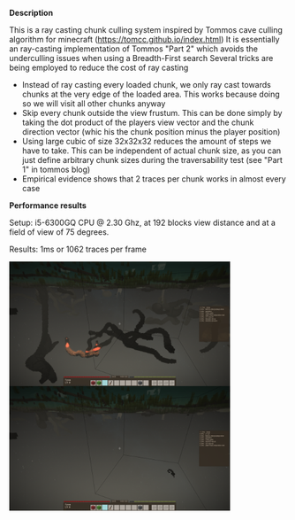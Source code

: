 **Description**

This is a ray casting chunk culling system inspired by Tommos cave culling algorithm for minecraft (https://tomcc.github.io/index.html)
It is essentially an ray-casting implementation of Tommos "Part 2" which avoids the underculling issues when using a Breadth-First search
Several tricks are being employed to reduce the cost of ray casting

- Instead of ray casting every loaded chunk, we only ray cast towards chunks at the very edge of the loaded area. This works because doing so we will visit all other chunks anyway
- Skip every chunk outside the view frustum. This can be done simply by taking the dot product of the players view vector and the chunk direction vector (whic his the chunk position minus the player position)
- Using large cubic of size 32x32x32 reduces the amount of steps we have to take. This can be independent of actual chunk size, as you can just define arbitrary chunk sizes during the traversability test (see "Part 1" in tommos blog)
- Empirical evidence shows that 2 traces per chunk works in almost every case


**Performance results**

Setup: i5-6300GQ CPU @ 2.30 Ghz, at 192 blocks view distance and at a field of view of 75 degrees.

Results: 1ms or 1062 traces per frame
 
<img src="/cullingOff.png" alt="culling off" width="400" align="left"/>
<img src="/cullingOn.png" alt="culling on" width="400" align="left"/>
